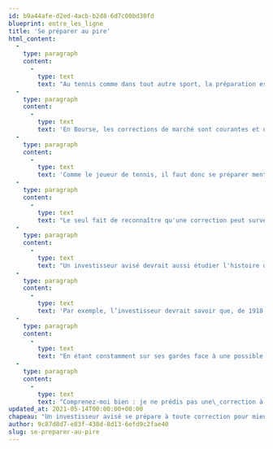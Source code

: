 ```yaml
---
id: b9a44afe-d2ed-4acb-b2d8-6d7c00bd30fd
blueprint: entre_les_ligne
title: 'Se préparer au pire'
html_content:
  -
    type: paragraph
    content:
      -
        type: text
        text: "Au tennis comme dans tout autre sport, la préparation est capitale. Avant un match, un joueur doit se préparer à plusieurs éventualités. Si deux joueurs de niveau à peu près égal s'affrontent, celui qui est mieux préparé devrait à mon avis remporter le match. Ce dernier aura par exemple pratiqué quelques jours sur le site d'un tournoi avant d'y jouer son premier match. Il se sera aussi informé sur son adversaire afin de connaître son style de jeu, ses forces et ses faiblesses. Avant le match, il exécutera son rituel de préparation pour s’éviter toute mauvaise surprise : échauffement sur le court et dans le vestiaire, repas, vérification d’équipement, visualisation, élaboration du plan de match (A et B), etc."
  -
    type: paragraph
    content:
      -
        type: text
        text: 'En Bourse, les corrections de marché sont courantes et normales. Le plus grand danger qui guette les investisseurs est de se laisser prendre par surprise par de telles corrections et de laisser leur effet psychologique les inciter à vendre au pire moment.'
  -
    type: paragraph
    content:
      -
        type: text
        text: 'Comme le joueur de tennis, il faut donc se préparer mentalement et stratégiquement à ces inévitables corrections.'
  -
    type: paragraph
    content:
      -
        type: text
        text: "Le seul fait de reconnaître qu'une correction peut survenir à tout moment est déjà une excellente manière de s'y préparer mentalement. Car, je le répète, les corrections sont la plupart du temps imprévisibles et elles peuvent être causées par une myriade de facteurs tout aussi imprévisibles. Aviez-vous vu venir la forte correction de mars 2020 causée par une pandémie? Ou la crise financière de 2008-2009 causée par une forte correction du marché immobilier?"
  -
    type: paragraph
    content:
      -
        type: text
        text: "Un investisseur avisé devrait aussi étudier l'histoire des marchés boursiers et se familiariser avec les événements les plus surprenants et traumatisants survenus dans le passé. Un investisseur instruit sur l'histoire des marchés en vaut deux."
  -
    type: paragraph
    content:
      -
        type: text
        text: 'Par exemple, l’investisseur devrait savoir que, de 1918 à 2018, il y a eu 54 corrections boursières (une en moyenne à tous les 1,7 ans), 20 marchés baissiers (baisses de 20 % ou plus; une à chaque 4,6 ans), 12 baisses de 30 % ou plus (une à chaque 7,6 ans) et trois chutes de 50 % ou plus (une à chaque 30 ans). Ces chiffres sont évidemment des moyennes, mais ils donnent une bonne idée de la fréquence historique des corrections de marché.'
  -
    type: paragraph
    content:
      -
        type: text
        text: "En étant constamment sur ses gardes face à une possible correction de marché (et encore plus lorsque tout semble bien aller), on s'assure de rester prudent dans ses investissements et de ne pas se laisser entraîner par des investissements spéculatifs ou par les modes qui s’emparent régulièrement de certains segments du marché boursier. On s'assure aussi d'avoir un portefeuille bien diversifié par classe d'actif et que son portefeuille d'actions soit adéquatement construit. On veut également être certain d'avoir les ressources financières pour non seulement traverser une éventuelle crise boursière, mais aussi d'être en mesure d’en tirer avantage en profitant des occasions qu'elle nous présentera. En ce sens, les investisseurs qui investissent sur marge sont bien mal préparés à une éventuelle correction."
  -
    type: paragraph
    content:
      -
        type: text
        text: "Comprenez-moi bien : je ne prédis pas une\_correction à court terme. Je ne crois pas que quiconque soit en mesure de prévoir régulièrement les corrections. Je crois néanmoins que tout investisseur devrait être toujours préparé à une telle éventualité. Comme au tennis, celui qui sera le mieux préparé à une correction en sortira gagnant."
updated_at: 2021-05-14T00:00:00+00:00
chapeau: "Un investisseur avisé se prépare à toute correction pour mieux réagir lorsqu'elle surviendra."
author: 9c87d8d7-e83f-438d-8d13-6efd9c2fae40
slug: se-preparer-au-pire
---
```

